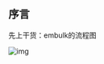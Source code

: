 ## 序言

先上干货：embulk的流程图

![img](https://upload-images.jianshu.io/upload_images/9654612-1501cd814305a8e9.png?imageMogr2/auto-orient/strip%7CimageView2/2/w/1000)